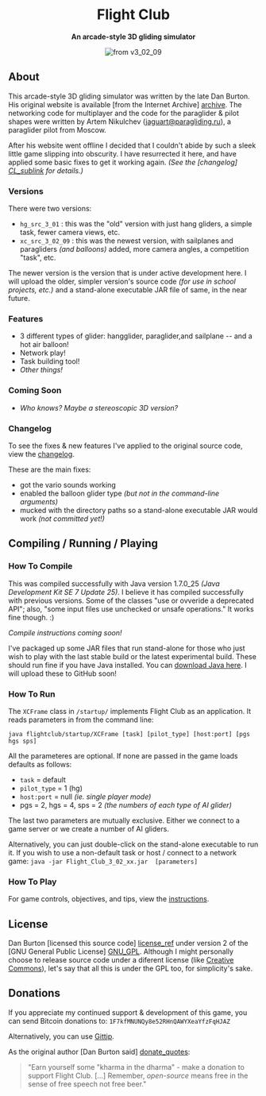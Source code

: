<h1 align="center">Flight Club</h1>

<p align="center"><b>An arcade-style 3D gliding simulator</b></p>

<p align="center">
<img src="https://raw.github.com/Wingman4l7/flightclub/master/screenshot_v3_02_09.png" alt="from v3_02_09"/>
</p>

## About ##

This arcade-style 3D gliding simulator was written by the late Dan Burton.  His original website is available [from the Internet Archive] [archive].  The networking code for multiplayer and the code for the paraglider & pilot shapes were written by Artem Nikulchev (<jaguart@paragliding.ru>), a paraglider pilot from Moscow.

After his website went offline I decided that I couldn't abide by such a sleek little game slipping into obscurity.  I have resurrected it here, and have applied some basic fixes to get it working again.  *(See the [changelog] [CL_sublink] for details.)*

[archive]: http://web.archive.org/web/20050620075430/http://www.danb.dircon.co.uk/hg/hg.htm
[CL_sublink]: https://github.com/Wingman4l7/flightclub#changelog

### Versions ###

There were two versions:

  - `hg_src_3_01` : this was the "old" version with just hang gliders, a simple task, fewer camera views, etc.
  - `xc_src_3_02_09` : this was the newest version, with sailplanes and paragliders *(and balloons)* added, more camera angles, a competition "task", etc.

The newer version is the version that is under active development here.  I will upload the older, simpler version's source code  *(for use in school projects, etc.)* and a stand-alone executable JAR file of same, in the near future.

### Features ###

 - 3 different types of glider: hangglider, paraglider,and sailplane -- and a hot air balloon!
 - Network play!
 - Task building tool!
 - *Other things!*

### Coming Soon ###

 - *Who knows?  Maybe a stereoscopic 3D version?*

### Changelog ###

To see the fixes & new features I've applied to the original source code, view the [changelog](https://github.com/Wingman4l7/flightclub/blob/master/CHANGELOG.md).

These are the main fixes:

 - got the vario sounds working
 - enabled the balloon glider type *(but not in the command-line arguments)*
 - mucked with the directory paths so a stand-alone executable JAR would work *(not committed yet!)*

## Compiling / Running / Playing ##

### How To Compile ###

This was compiled successfully with Java version 1.7.0_25 *(Java Development Kit SE 7 Update 25)*.  I believe it has compiled successfully with previous versions.
Some of the classes "use or ovveride a deprecated API"; also, "some input files use unchecked or unsafe operations."  It works fine though.  :)

*Compile instructions coming soon!*

I've packaged up some JAR files that run stand-alone for those who just wish to play with the last stable build or the latest experimental build.  These should run fine if you have Java installed.  You can [download Java here](http://java.com/en/download/index.jsp).  I will upload these to GitHub soon!

### How To Run ###
 
The `XCFrame` class in `/startup/` implements Flight Club as an application.  It reads parameters in from the command line:

`java flightclub/startup/XCFrame [task] [pilot_type] [host:port] [pgs hgs sps]`

<!--- balloon glider type does not have a command-line parameter yet-->

All the parameteres are optional. If none are passed in the game loads defaults as follows: 
 - `task` = default
 - `pilot_type` = 1 (hg)
 - `host:port` = null *(ie. single player mode)*
 - pgs = 2, hgs = 4, sps = 2 *(the numbers of each type of AI glider)*

The last two parameters are mutually exclusive. Either we connect to a game server or we create a number of AI gliders.

Alternatively, you can just double-click on the stand-alone executable to run it.  If you wish to use a non-default task or host / connect to a network game:
`java -jar Flight_Club_3_02_xx.jar  [parameters]`
   
### How To Play ###

For game controls, objectives, and tips, view the [instructions](https://github.com/Wingman4l7/flightclub/blob/master/INSTRUCTIONS.md).

## License ##

Dan Burton [licensed this source code] [license_ref] under version 2 of the [GNU General Public License] [GNU_GPL].  Although I might personally choose to release source code under a diferent license (like [Creative Commons](http://creativecommons.org/licenses/)), let's say that all this is under the GPL too, for simplicity's sake.

[license_ref]: http://web.archive.org/web/20050620075430/http://www.danb.dircon.co.uk/hg/hg.htm#dev
[GNU_GPL]: http://www.gnu.org/licenses/old-licenses/gpl-2.0.html

## Donations ##

If you appreciate my continued support & development of this game, you can send Bitcoin donations to: `1F7kfMNUNQy8e52RHnQAWYXeaYfzFqHJAZ`

Alternatively, you can use [Gittip](https://www.gittip.com/Wingman4l7/).

As the original author [Dan Burton said] [donate_quotes]:

>"Earn yourself some "kharma in the dharma" - make a donation to support Flight Club. [...] Remember, *open-source* means free in the sense of free speech not free beer."

[donate_quotes]: http://web.archive.org/web/20050620075430/http://www.danb.dircon.co.uk/hg/hg.htm#donations
